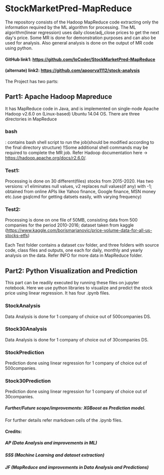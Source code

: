 # StockMarketPred-MapReduce
The repository consists of the Hadoop MapReduce code extracting only the information required by the ML algorithm for processing. The ML algorithm(linear regression) uses daily close/adj_close prices to get the next day's price. Some MR is done for demonstration purposes and can also be used for analysis. Also general analysis is done on the output of MR code using python.

#### GitHub 	link1:  https://github.com/loCoder/StockMarketPred-MapReduce
#### (alternate) link2: https://github.com/apoorva1112/stock-analysis
The Project has two parts:
 ## Part1: Apache Hadoop Mapreduce
 It has MapReduce code in Java, and is implemented on single-node Apache Hadoop v2.6.0 on (Linux-based) Ubuntu 14.04 OS.
 There are three directories in MapReduce 
 ### bash 
  : contains bash shell script to run the job(should be modified according to the final directory structure) 
    !!Some additional shell commands may be required to complete the MR job. Refer Hadoop documentation here -> https://hadoop.apache.org/docs/r2.6.0/.
  
 ### Test1: 
  Processing is done on 30 different(files) stocks from 2015-2020. Has two versions: v1 eliminates null values, v2 replaces null values(if any) with -1; obtained from online APIs like Yahoo finance, Google finance, MSN money etc.(use gsqlcmd for getting datsets easily, with varying frequency)
 ### Test2: 
  Processing is done on one file of 50MB, consisting data from 500 companies for the period 2010-2016; dataset taken from kaggle (https://www.kaggle.com/borismarjanovic/price-volume-data-for-all-us-stocks-etfs)

Each Test folder contains a dataset csv folder, and three folders with source code, class files and outputs, one each for daily, monthly and yearly analysis on the data.
 Refer INFO for more data in MapReduce folder.
 
 ## Part2: Python Visualization and Prediction
 This part can be readily executed by running these files on jupyter notebook.
 Here we use python libraries to visualize and predict the stock price using linear regression.
 It has four .ipynb files.
 ### StockAnalysis
   Data Analysis is done for 1 company of choice out of 500companies DS.
 ### Stock30Analysis
   Data Analysis is done for 1 company of choice out of 30companies DS.
 ### StockPrediction
  Prediction done using linear regression for 1 company of choice out of 500companies.
 ### Stock30Prediction
  Prediction done using linear regression for 1 company of choice out of 30companies.

 ##### Further/Future scope/improvements: XGBoost as Prediction model.
 
 For further details refer markdown cells of the .ipynb files.
 
 #### Credits:
  ##### AP (Data Analysis and improvements in ML)
  ##### SSS (Machine Learning and dataset extraction)
  ##### JF (MapReduce and improvements in Data Analysis and Predictions)
